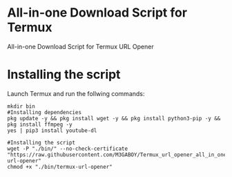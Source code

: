 # All-in-one Download Script for Termux
All-in-one Download Script for Termux URL Opener
# Installing the script
Launch Termux and run the follwing commands:
```
mkdir bin
#Installing dependencies
pkg update -y && pkg install wget -y && pkg install python3-pip -y && pkg install ffmpeg -y
yes | pip3 install youtube-dl

#Installing the script
wget -P "./bin/" --no-check-certificate "https://raw.githubusercontent.com/M3GABOY/Termux_url_opener_all_in_one_downloader/master/termux-url-opener" 
chmod +x "./bin/termux-url-opener"
```
